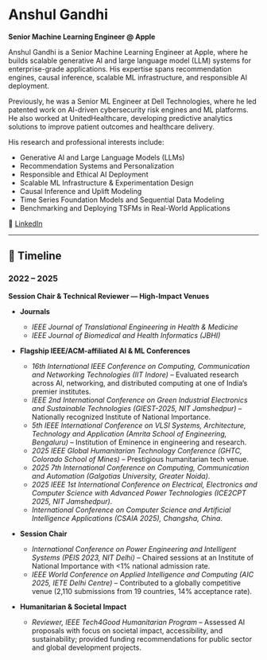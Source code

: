 # Anshul Gandhi  
**Senior Machine Learning Engineer @ Apple**

Anshul Gandhi is a Senior Machine Learning Engineer at Apple, where he builds scalable generative AI and large language model (LLM) systems for enterprise-grade applications. His expertise spans recommendation engines, causal inference, scalable ML infrastructure, and responsible AI deployment.  

Previously, he was a Senior ML Engineer at Dell Technologies, where he led patented work on AI-driven cybersecurity risk engines and ML platforms. He also worked at UnitedHealthcare, developing predictive analytics solutions to improve patient outcomes and healthcare delivery.  

His research and professional interests include:  
- Generative AI and Large Language Models (LLMs)  
- Recommendation Systems and Personalization  
- Responsible and Ethical AI Deployment  
- Scalable ML Infrastructure & Experimentation Design  
- Causal Inference and Uplift Modeling
- Time Series Foundation Models and Sequential Data Modeling
- Benchmarking and Deploying TSFMs in Real-World Applications
  

🔗 [LinkedIn](https://www.linkedin.com/in/anshul-gandhi/)  

---

## 📅 Timeline

### 2022 – 2025  
**Session Chair & Technical Reviewer — High-Impact Venues**

- **Journals**
  - *IEEE Journal of Translational Engineering in Health & Medicine*  
  - *IEEE Journal of Biomedical and Health Informatics (JBHI)*  

- **Flagship IEEE/ACM-affiliated AI & ML Conferences**  
  - *16th International IEEE Conference on Computing, Communication and Networking Technologies (IIT Indore)* – Evaluated research across AI, networking, and distributed computing at one of India’s premier institutes.  
  - *IEEE 2nd International Conference on Green Industrial Electronics and Sustainable Technologies (GIEST-2025, NIT Jamshedpur)* – Nationally recognized Institute of National Importance.  
  - *5th IEEE International Conference on VLSI Systems, Architecture, Technology and Application (Amrita School of Engineering, Bengaluru)* – Institution of Eminence in engineering and research.  
  - *2025 IEEE Global Humanitarian Technology Conference (GHTC, Colorado School of Mines)* – Prestigious humanitarian tech venue.  
  - *2025 7th International Conference on Computing, Communication and Automation (Galgotias University, Greater Noida)*.  
  - *2025 IEEE 1st International Conference on Electrical, Electronics and Computer Science with Advanced Power Technologies (ICE2CPT 2025, NIT Jamshedpur)*.
  - *International Conference on Computer Science and Artificial Intelligence Applications (CSAIA 2025), Changsha, China*.  

- **Session Chair**
  - *International Conference on Power Engineering and Intelligent Systems (PEIS 2023, NIT Delhi)* – Chaired sessions at an Institute of National Importance with <1% national admission rate.  
  - *IEEE World Conference on Applied Intelligence and Computing (AIC 2025, IETE Delhi Centre)* – Contributed to a globally competitive venue (2,110 submissions from 19 countries, 14% acceptance rate).  

- **Humanitarian & Societal Impact**
  - *Reviewer, IEEE Tech4Good Humanitarian Program* – Assessed AI proposals with focus on societal impact, accessibility, and sustainability; provided funding recommendations for public sector and global development projects.  

